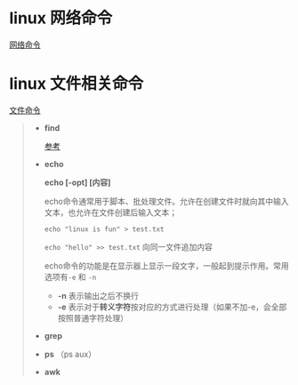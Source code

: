 # linux 网络命令

[网络命令](https://blog.csdn.net/sirenxiaohuayuan/article/details/109708043)



# linux 文件相关命令

[文件命令](https://blog.csdn.net/zhangxl123liang/article/details/123728515?spm=1001.2101.3001.6661.1&utm_medium=distribute.pc_relevant_t0.none-task-blog-2%7Edefault%7EBlogCommendFromBaidu%7Edefault-1.pc_relevant_default&depth_1-utm_source=distribute.pc_relevant_t0.none-task-blog-2%7Edefault%7EBlogCommendFromBaidu%7Edefault-1.pc_relevant_default&utm_relevant_index=1)

> - **find**
>
>   [参考](https://blog.csdn.net/Derical/article/details/122458456)
>
> - **echo**
>
>   **echo [-opt] [内容]**
>
>   echo命令通常用于脚本、批处理文件。允许在创建文件时就向其中输入文本，也允许在文件创建后输入文本；
>
>   `echo "linux is fun" > test.txt`
>
>   `echo "hello" >> test.txt`	向同一文件追加内容
>
>   echo命令的功能是在显示器上显示一段文字，一般起到提示作用。常用选项有`-e` 和 `-n`
>
>   - **-n** 表示输出之后不换行
>   - **-e** 表示对于**转义字符**按对应的方式进行处理（如果不加-e，会全部按照普通字符处理）
>
> - **grep**
>
> - **ps** （ps aux）
>
> - **awk**

























